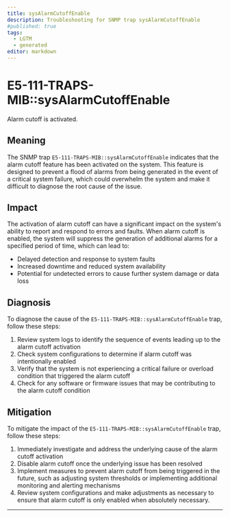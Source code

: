```yaml
---
title: sysAlarmCutoffEnable
description: Troubleshooting for SNMP trap sysAlarmCutoffEnable
#published: true
tags:
  - LGTM
  - generated
editor: markdown
---
```


# E5-111-TRAPS-MIB::sysAlarmCutoffEnable 

Alarm cutoff is activated. 



## Meaning

The SNMP trap `E5-111-TRAPS-MIB::sysAlarmCutoffEnable` indicates that the alarm cutoff feature has been activated on the system. This feature is designed to prevent a flood of alarms from being generated in the event of a critical system failure, which could overwhelm the system and make it difficult to diagnose the root cause of the issue.

## Impact

The activation of alarm cutoff can have a significant impact on the system's ability to report and respond to errors and faults. When alarm cutoff is enabled, the system will suppress the generation of additional alarms for a specified period of time, which can lead to:

* Delayed detection and response to system faults
* Increased downtime and reduced system availability
* Potential for undetected errors to cause further system damage or data loss

## Diagnosis

To diagnose the cause of the `E5-111-TRAPS-MIB::sysAlarmCutoffEnable` trap, follow these steps:

1. Review system logs to identify the sequence of events leading up to the alarm cutoff activation
2. Check system configurations to determine if alarm cutoff was intentionally enabled
3. Verify that the system is not experiencing a critical failure or overload condition that triggered the alarm cutoff
4. Check for any software or firmware issues that may be contributing to the alarm cutoff condition

## Mitigation

To mitigate the impact of the `E5-111-TRAPS-MIB::sysAlarmCutoffEnable` trap, follow these steps:

1. Immediately investigate and address the underlying cause of the alarm cutoff activation
2. Disable alarm cutoff once the underlying issue has been resolved
3. Implement measures to prevent alarm cutoff from being triggered in the future, such as adjusting system thresholds or implementing additional monitoring and alerting mechanisms
4. Review system configurations and make adjustments as necessary to ensure that alarm cutoff is only enabled when absolutely necessary.
---




